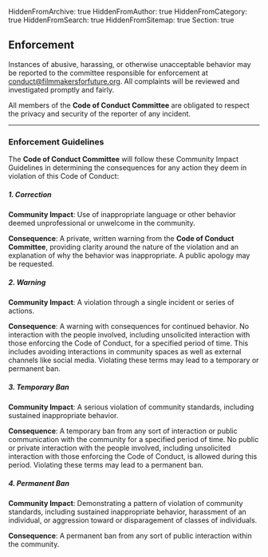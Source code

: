 HiddenFromArchive: true
HiddenFromAuthor: true
HiddenFromCategory: true
HiddenFromSearch: true
HiddenFromSitemap: true
Section: true


## Enforcement

Instances of abusive, harassing, or otherwise unacceptable behavior may be
reported to the committee responsible for enforcement at
[conduct@filmmakersforfuture.org](mailto:conduct@filmmakersforfuture.org).
All complaints will be reviewed and investigated promptly and fairly.

All members of the **Code of Conduct Committee** are obligated to respect the privacy and security of the
reporter of any incident.

---

### Enforcement Guidelines

The **Code of Conduct Committee** will follow these Community Impact Guidelines in determining
the consequences for any action they deem in violation of this Code of Conduct:

##### 1. Correction

**Community Impact**: Use of inappropriate language or other behavior deemed
unprofessional or unwelcome in the community.

**Consequence**: A private, written warning from the **Code of Conduct Committee**, providing
clarity around the nature of the violation and an explanation of why the
behavior was inappropriate. A public apology may be requested.

##### 2. Warning

**Community Impact**: A violation through a single incident or series
of actions.

**Consequence**: A warning with consequences for continued behavior. No
interaction with the people involved, including unsolicited interaction with
those enforcing the Code of Conduct, for a specified period of time. This
includes avoiding interactions in community spaces as well as external channels
like social media. Violating these terms may lead to a temporary or
permanent ban.

##### 3. Temporary Ban

**Community Impact**: A serious violation of community standards, including
sustained inappropriate behavior.

**Consequence**: A temporary ban from any sort of interaction or public
communication with the community for a specified period of time. No public or
private interaction with the people involved, including unsolicited interaction
with those enforcing the Code of Conduct, is allowed during this period.
Violating these terms may lead to a permanent ban.

##### 4. Permanent Ban

**Community Impact**: Demonstrating a pattern of violation of community
standards, including sustained inappropriate behavior,  harassment of an
individual, or aggression toward or disparagement of classes of individuals.

**Consequence**: A permanent ban from any sort of public interaction within
the community.